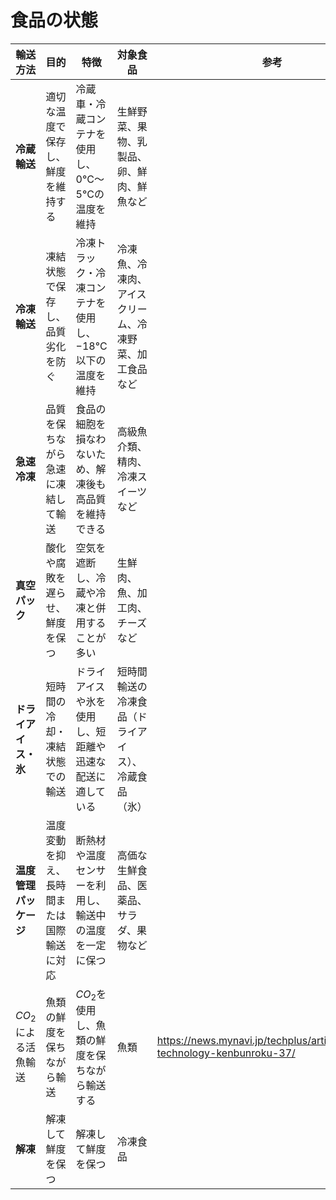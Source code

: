 # 食品の状態
| **輸送方法**              | **目的**                                   | **特徴**                                                  | **対象食品**                                           | **参考**                                                                   |
| ------------------------- | ------------------------------------------ | --------------------------------------------------------- | ------------------------------------------------------ | -------------------------------------------------------------------------- |
| **冷蔵輸送**              | 適切な温度で保存し、鮮度を維持する         | 冷蔵車・冷蔵コンテナを使用し、0°C〜5°Cの温度を維持        | 生鮮野菜、果物、乳製品、卵、鮮肉、鮮魚など             |                                                                            |
| **冷凍輸送**              | 凍結状態で保存し、品質劣化を防ぐ           | 冷凍トラック・冷凍コンテナを使用し、−18°C以下の温度を維持 | 冷凍魚、冷凍肉、アイスクリーム、冷凍野菜、加工食品など |                                                                            |
| **急速冷凍**              | 品質を保ちながら急速に凍結して輸送         | 食品の細胞を損なわないため、解凍後も高品質を維持できる    | 高級魚介類、精肉、冷凍スイーツなど                     |                                                                            |
| **真空パック**            | 酸化や腐敗を遅らせ、鮮度を保つ             | 空気を遮断し、冷蔵や冷凍と併用することが多い              | 生鮮肉、魚、加工肉、チーズなど                         |                                                                            |
| **ドライアイス・氷**      | 短時間の冷却・凍結状態での輸送             | ドライアイスや氷を使用し、短距離や迅速な配送に適している  | 短時間輸送の冷凍食品（ドライアイス）、冷蔵食品（氷）   |                                                                            |
| **温度管理パッケージ**    | 温度変動を抑え、長時間または国際輸送に対応 | 断熱材や温度センサーを利用し、輸送中の温度を一定に保つ    | 高価な生鮮食品、医薬品、サラダ、果物など               |                                                                            |
| $CO_2$による活魚輸送 | 魚類の鮮度を保ちながら輸送                 | $CO_2$を使用し、魚類の鮮度を保ちながら輸送する            | 魚類                                                   | https://news.mynavi.jp/techplus/article/kinmirai-technology-kenbunroku-37/ |
| **解凍**            | 解凍して鮮度を保つ                         | 解凍して鮮度を保つ                                      | 冷凍食品                                               |                                                                            |



